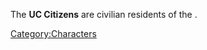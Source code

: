The **UC Citizens** are civilian residents of the [](03%20-%20Projects%20&%20Wikis/Kenshi/Kenshi%20Wiki/Kenshi%20Wiki%20Template/United_Cities.md).

[Category:Characters](Category:Characters "wikilink")